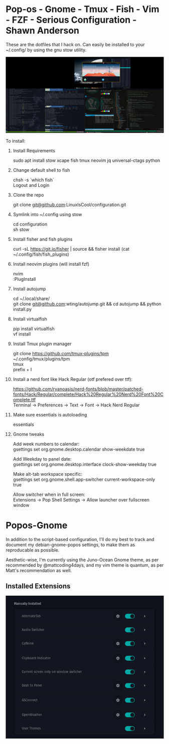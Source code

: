 # Pop-os - Gnome - Tmux - Fish - Vim - FZF - Serious Configuration - Shawn Anderson
These are the dotfiles that I hack on. Can easily be installed to your ~/.config/ by using the gnu stow utility.

<div align="center">
  <img src="https://raw.githubusercontent.com/LinuxIsCool/configuration/master/popos-gnome/Screenshot%20from%202020-09-29%2001-56-33.png"/>
</div>

To install:  
1. Install Requirements
	
	sudo apt install stow xcape fish tmux neovim jq universal-ctags python
	
2. Change default shell to fish
  
	chsh -s \`which fish\`  
	Logout and Login 
	
2. Clone the repo  

	git clone git@github.com:LinuxIsCool/configuration.git  
	
3. Symlink into ~/.config using stow  

	cd configuration  
	sh stow  
	
	
5. Install fisher and fish plugins

	curl -sL https://git.io/fisher | source && fisher install (cat ~/.config/fish/fish_plugins)

	
6. Install neovim plugins (will install fzf)

	nvim  
	:PlugInstall  
	
7. Install autojump

	cd ~/.local/share/  
	git clone git@github.com:wting/autojump.git && cd autojump && python install.py
	
8. Install virtualfish

	pip install virtualfish  
	vf install  
	
9. Install Tmux plugin manager

	git clone https://github.com/tmux-plugins/tpm ~/.config/tmux/plugins/tpm  
	tmux  
	prefix + I  
	
10. Install a nerd font like Hack Regular (otf prefered over ttf): 
 
	https://github.com/ryanoasis/nerd-fonts/blob/master/patched-fonts/Hack/Regular/complete/Hack%20Regular%20Nerd%20Font%20Complete.ttf  
	Terminal -> Preferences -> Text -> Font -> Hack Nerd Regular  
	
11. Make sure essentials is autoloading

	essentials

12. Gnome tweaks
	
	Add week numbers to calendar:  
	gsettings set org.gnome.desktop.calendar show-weekdate true
	
	Add Weekday to panel date:  
	gsettings set org.gnome.desktop.interface clock-show-weekday true
	
	Make alt-tab workspace specific:  
	gsettings set org.gnome.shell.app-switcher current-workspace-only true
	
	Allow switcher when in full screen:  
	Extensions -> Pop Shell Settings -> Allow launcher over fullscreen window  
	
	
# Popos-Gnome
In addition to the script-based configuration, I'll do my best to track and document my debian-gnome-popos settings, to make them as reproducable as possible.

Aesthetic-wise, I'm currently using the Juno-Ocean Gnome theme, as per recommended by @mattcoding4days, and my vim theme is quantum, as per Matt's recommendation as well.

## Installed Extensions
<div align="center">
  <img src="https://raw.githubusercontent.com/LinuxIsCool/configuration/master/popos-gnome/extensions-nov-26-2020.png"/>
</div>
